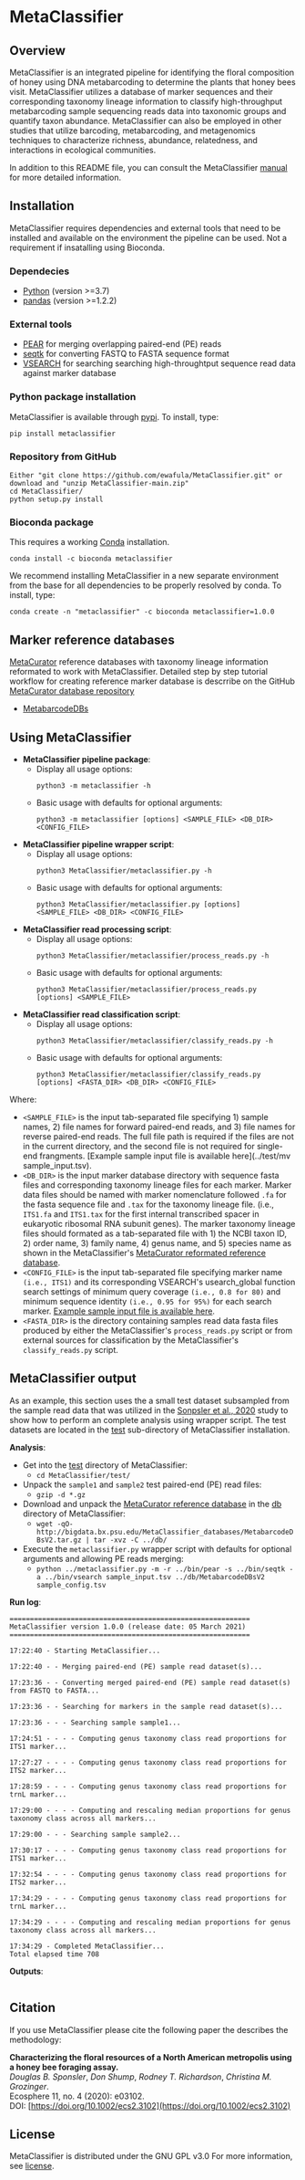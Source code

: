 # MetaClassifier
## Overview
MetaClassifier is an integrated pipeline for identifying the floral composition of honey using DNA metabarcoding to determine the plants that honey bees visit. MetaClassifier utilizes a database of marker sequences and their corresponding taxonomy lineage information to classify high-throughput metabarcoding sample sequencing reads data into taxonomic groups and quantify taxon abundance. MetaClassifier can also be employed in other studies that utilize barcoding, metabarcoding, and metagenomics techniques to characterize richness, abundance, relatedness, and interactions in ecological communities.

In addition to this README file, you can consult the MetaClassifier [manual](../docs/MetaClassifier.md) for more detailed information.

## Installation
MetaClassifier requires dependencies and external tools that need to be installed and available on the environment the pipeline can be used. Not a requirement if insatalling using Bioconda.

### Dependecies

* [Python](https://www.python.org/) (version >=3.7)
* [pandas](https://pandas.pydata.org/) (version >=1.2.2)

### External tools
* [PEAR](https://cme.h-its.org/exelixis/web/software/pear/) for merging overlapping paired-end (PE) reads
* [seqtk](https://github.com/lh3/seqtk/) for converting FASTQ to FASTA sequence format
* [VSEARCH](https://github.com/torognes/vsearch/) for searching searching high-throughtput sequence read data against marker database

### Python package installation
MetaClassifier is available through [pypi](https://pypi.python.org/pypi/metaclassifier). To install, type:
```
pip install metaclassifier
```
### Repository from GitHub
```
Either "git clone https://github.com/ewafula/MetaClassifier.git" or download and "unzip MetaClassifier-main.zip"
cd MetaClassifier/
python setup.py install
```
### Bioconda package
This requires a working [Conda](https://docs.conda.io/en/latest/miniconda.html#) installation.
```
conda install -c bioconda metaclassifier
```
We recommend installing MetaClassifier in a new separate environment from the base for all dependencies to be properly resolved by conda. To install, type:
```
conda create -n "metaclassifier" -c bioconda metaclassifier=1.0.0
```
## Marker reference databases
[MetaCurator](https://github.com/RTRichar/MetaCurator) reference databases with taxonomy lineage information reformated to work with MetaClassifier. 
Detailed step by step tutorial workflow for creating reference marker database is descrribe on the GitHub [MetaCurator database repository](https://github.com/RTRichar/MetabarcodeDBsV2/blob/master/Workflow.md)
* [MetabarcodeDBs](http://bigdata.bx.psu.edu/MetaClassifier_databases/)

## Using MetaClassifier
- **MetaClassifier pipeline package**: 
  - Display all usage options: 
    ```
    python3 -m metaclassifier -h
    ```
  - Basic usage with defaults for optional arguments:
    ```
    python3 -m metaclassifier [options] <SAMPLE_FILE> <DB_DIR> <CONFIG_FILE>
    ```
- **MetaClassifier pipeline wrapper script**: 
  - Display all usage options: 
    ```
    python3 MetaClassifier/metaclassifier.py -h
    ```
  - Basic usage with defaults for optional arguments:
    ```
    python3 MetaClassifier/metaclassifier.py [options] <SAMPLE_FILE> <DB_DIR> <CONFIG_FILE>
    ```
- **MetaClassifier read processing script**: 
  - Display all usage options: 
    ```
    python3 MetaClassifier/metaclassifier/process_reads.py -h
    ```
  - Basic usage with defaults for optional arguments:
    ```
    python3 MetaClassifier/metaclassifier/process_reads.py [options] <SAMPLE_FILE>
    ```
- **MetaClassifier read classification script**: 
  - Display all usage options: 
    ```
    python3 MetaClassifier/metaclassifier/classify_reads.py -h
    ```
  - Basic usage with defaults for optional arguments:
    ```
    python3 MetaClassifier/metaclassifier/classify_reads.py [options] <FASTA_DIR> <DB_DIR> <CONFIG_FILE>
    ```
Where:
* `<SAMPLE_FILE>` is the input tab-separated file specifying 1) sample names, 2) file names for forward paired-end reads, and 3) file names for reverse paired-end reads. The full file path is required if the files are not in the current directory, and the second file is not required for single-end frangments. [Example sample input file is available here](../test/mv sample_input.tsv).
* `<DB_DIR>` is the input marker database directory with sequence fasta files and corresponding taxonomy lineage files for each marker. Marker data files should be named with marker nomenclature followed `.fa` for the fasta sequence file and `.tax` for the taxonomy lineage file. (i.e., `ITS1.fa` and `ITS1.tax` for the first internal transcribed spacer in eukaryotic ribosomal RNA subunit genes). The marker taxonomy lineage files should formated as a tab-separated file with 1) the NCBI taxon ID,  2) order name, 3) family name, 4) genus name, and 5) species name as shown in the MetaClassifier's [MetaCurator reformated reference database](http://bigdata.bx.psu.edu/MetaClassifier_databases/).
* `<CONFIG_FILE>` is the input tab-separated file specifying marker name `(i.e., ITS1)` and its corresponding VSEARCH's usearch_global function search settings of minimum query coverage `(i.e., 0.8 for 80)` and minimum sequence identity `(i.e., 0.95 for 95%)` for each search marker. [Example sample input file is available here](../test/sample_config.tsv).
* `<FASTA_DIR>` is the directory containing samples read data fasta files produced by either the MetaClassifier's `process_reads.py` script or from external sources for classification by the MetaClassifier's `classify_reads.py` script. 

## MetaClassifier output
As an example, this section uses the a small test dataset subsampled from the sample read data that was utilized in the [Sonpsler et al., 2020](#citation) study to show how to perform an complete analysis using wrapper script. The test datasets are located in the [test](../test) sub-directory of MetaClassifier installation. 

**Analysis**:
- Get into the [test](../test) directory of MetaClassifier:
  - `cd MetaClassifier/test/`
- Unpack the `sample1` and `sample2` test paired-end (PE) read files:
  - `gzip -d *.gz`  
- Download and unpack the [MetaCurator reference database](http://bigdata.bx.psu.edu/MetaClassifier_databases/) in the [db](../db) directory of MetaClassifier:
  - `wget -qO- http://bigdata.bx.psu.edu/MetaClassifier_databases/MetabarcodeDBsV2.tar.gz | tar -xvz -C ../db/`
- Execute the `metaclassifier.py` wrapper script with defaults for optional arguments and allowing PE reads merging:
  - `python ../metaclassifier.py -m -r ../bin/pear -s ../bin/seqtk -a ../bin/vsearch sample_input.tsv ../db/MetabarcodeDBsV2 sample_config.tsv`

**Run log**:
```
===========================================================
MetaClassifier version 1.0.0 (release date: 05 March 2021)
===========================================================

17:22:40 - Starting MetaClassifier...

17:22:40 - - Merging paired-end (PE) sample read dataset(s)...

17:23:36 - - Converting merged paired-end (PE) sample read dataset(s) from FASTQ to FASTA...

17:23:36 - - Searching for markers in the sample read dataset(s)...

17:23:36 - - - Searching sample sample1...

17:24:51 - - - - Computing genus taxonomy class read proportions for ITS1 marker...

17:27:27 - - - - Computing genus taxonomy class read proportions for ITS2 marker...

17:28:59 - - - - Computing genus taxonomy class read proportions for trnL marker...

17:29:00 - - - - Computing and rescaling median proportions for genus taxonomy class across all markers...

17:29:00 - - - Searching sample sample2...

17:30:17 - - - - Computing genus taxonomy class read proportions for ITS1 marker...

17:32:54 - - - - Computing genus taxonomy class read proportions for ITS2 marker...

17:34:29 - - - - Computing genus taxonomy class read proportions for trnL marker...

17:34:29 - - - - Computing and rescaling median proportions for genus taxonomy class across all markers...

17:34:29 - Completed MetaClassifier...
Total elapsed time 708
```

**Outputs**:
```
```

## Citation
If you use MetaClassifier please cite the following paper the describes the methodology:

**Characterizing the floral resources of a North American metropolis using a honey bee foraging assay.**  
_Douglas B. Sponsler_, _Don Shump_,  _Rodney T. Richardson_,  _Christina M. Grozinger_.  
Ecosphere 11, no. 4 (2020): e03102.   
DOI: [https://doi.org/10.1002/ecs2.3102](https://doi.org/10.1002/ecs2.3102)

## License
MetaClassifier is distributed under the GNU GPL v3.0 For more information, see [license](LICENSE).

